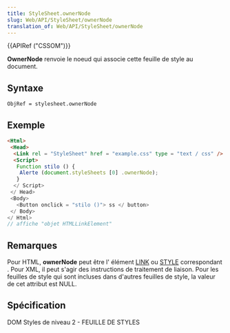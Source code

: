 ```yaml
---
title: StyleSheet.ownerNode
slug: Web/API/StyleSheet/ownerNode
translation_of: Web/API/StyleSheet/ownerNode
---
```

{{APIRef ("CSSOM")}}

**OwnerNode** renvoie le noeud qui associe cette feuille de style au document.

## Syntaxe

    ObjRef = stylesheet.ownerNode

## Exemple

```html
<Html>
 <Head>
  <Link rel = "StyleSheet" href = "example.css" type = "text / css" />
  <Script>
   Function stilo () {
    Alerte (document.styleSheets [0] .ownerNode);
   }
  </ Script>
 </ Head>
 <Body>
   <Button onclick = "stilo ()"> ss </ button>
 </ Body>
</ Html>
// affiche "objet HTMLLinkElement"
```

## Remarques

Pour HTML, **ownerNode** peut être l' élément [LINK](en/LINK) ou [STYLE](en/STYLE) correspondant . Pour XML, il peut s'agir des instructions de traitement de liaison. Pour les feuilles de style qui sont incluses dans d'autres feuilles de style, la valeur de cet attribut est NULL.

## Spécification

DOM Styles de niveau 2 - FEUILLE DE STYLES
